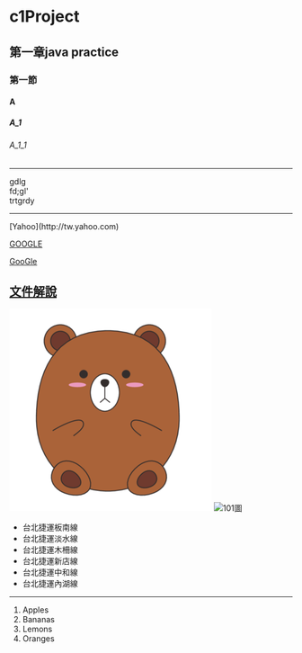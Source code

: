 # c1Project
## 第一章java practice
### 第一節
#### A
##### A_1
###### A_1_1

<hr>
gdlg<br>fd;gl'<br>trtgrdy

<hr>
[Yahoo](http://tw.yahoo.com)

[GOOGLE]()





[GooGle](http://www.google.com)

## [文件解說](blog/index.html)
![圖](pngtree-super-cute-cartoon-vector-bear-png-image_6504049.png)
![101圖](pic/101.jpg)
<ul type="disk">
<li>台北捷運板南線</li>
<li>台北捷運淡水線</li>
<li>台北捷運木柵線</li>
<li>台北捷運新店線</li>
<li>台北捷運中和線</li>
<li>台北捷運內湖線</li>
</ul>

<hr>
<ol type="1">
<li>Apples</li>
<li>Bananas</li>
<li>Lemons</li>
<li>Oranges</li>
</ol>
